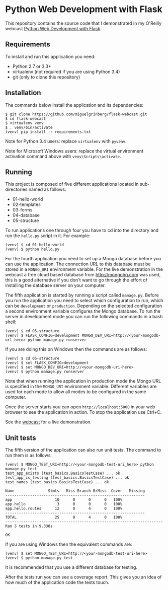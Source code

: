 Python Web Development with Flask
=================================

This repository contains the source code that I demonstrated in my O'Reilly webcast [Python Web Development with Flask](http://www.oreilly.com/pub/e/3040).

Requirements
------------

To install and run this application you need:

- Python 2.7 or 3.3+
- virtualenv (not required if you are using Python 3.4)
- git (only to clone this repository)

Installation
------------

The commands below install the application and its dependencies:

    $ git clone https://github.com/miguelgrinberg/flask-webcast.git
    $ cd flask-webcast
    $ virtualenv venv
    $ . venv/bin/activate
    (venv) pip install -r requirements.txt

Note for Python 3.4 users: replace `virtualenv` with `pyvenv`.

Note for Microsoft Windows users: replace the virtual environment activation command above with `venv\Scripts\activate`.

Running
-------

This project is composed of five different applications located in sub-directories named as follows:

- 01-hello-world
- 02-templates
- 03-forms
- 04-database
- 05-structure

To run applications one through four you have to cd into the directory and run the `hello.py` script in it. For example:

    (venv) $ cd 01-hello-world
    (venv) $ python hello.py

For the fourth application you need to set up a Mongo database before you can use the application. The connection URL to this database must be stored in a `MONGO_URI` environment variable. For the live demonstration in the webcast a free cloud based database from http://mongohq.com was used, this is a good alternative if you don't want to go through the effort of installing the database server on your computer.

The fifth application is started by running a script called `manage.py`. Before you run the application you need to select which configuration to run, which can be `development` or `production`. Depending on the selected configuration a second environment variable configures the Mongo database. To run the server in development mode you can run the following commands in a bash shell:

    (venv) $ cd 05-structure
    (venv) $ FLASK_CONFIG=development MONGO_DEV_URI=http://<your-mongodb-url-here> python manage.py runserver

If you are doing this on Windows then the commands are as follows:

    (venv) $ cd 05-structure
    (venv) $ set FLASK_CONFIG=development
    (venv) $ set MONGO_DEV_URI=http://<your-mongodb-uri-here>
    (venv) $ python manage.py runserver

Note that when running the application in production mode the Mongo URL is specified in the `MONGO_URI` environment variable. Different variables are used for each mode to allow all modes to be configured in the same computer.

Once the server starts you can open `http://localhost:5000` in your web browser to see the application in action. To stop the application use Ctrl+C.

See the [webcast](http://www.oreilly.com/pub/e/3040) for a live demonstration.

Unit tests
----------

The fifth version of the application can also run unit tests. The command to run them is as follows:

    (venv) $ MONGO_TEST_URI=http://<your-mongodb-test-uri_here> python manage.py test
    test_app_exists (test_basics.BasicsTestCase) ... ok
    test_app_is_testing (test_basics.BasicsTestCase) ... ok
    test_names (test_basics.BasicsTestCase) ... ok
    
    Name               Stmts   Miss Branch BrMiss  Cover   Missing
    --------------------------------------------------------------
    app                   10      0      0      0   100%
    app.hello              3      0      0      0   100%
    app.hello.routes      12      0      4      0   100%
    --------------------------------------------------------------
    TOTAL                 25      0      4      0   100%
    ----------------------------------------------------------------------
    Ran 3 tests in 9.338s
    
    OK

If you are using Windows then the equivalent commands are:

    (venv) $ set MONGO_TEST_URI=http://<your-mongodb-test-uri-here>
    (venv) $ python manage.py test

It is recommended that you use a different database for testing. 

After the tests run you can see a coverage report. This gives you an idea of how much of the application code the tests touch.

